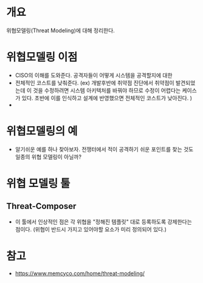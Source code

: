 
# 개요
위협모델링(Threat Modeling)에 대해 정리한다. 



# 위협모델링 이점
- CISO의 이해를 도와준다. 공격자들이 어떻게 시스템을 공격할지에 대한
- 전체적인 코스트를 낮춰준다. (ex) 개발후반에 취약점 진단에서 취약점이 발견되었는데 이 것을 수정하려면 시스템 아키텍처를 바꿔야 하므로 수정이 어렵다는 케이스가 있다. 초반에 이를 인식하고 설계에 반영했으면 전체적인 코스트가 낮아진다. )
- 


# 위협모델링의 예
- 알기쉬운 예를 하나 찾아보자. 전쟁터에서 적이 공격하기 쉬운 포인트를 찾는 것도 일종의 위협 모델링이 아닐까? 


# 위협 모델링 툴
## Threat-Composer
- 이 툴에서 인상적인 점은 각 위협을 "정해진 템플릿" 대로 등록하도록 강제한다는 점이다. (위협이  반드시 가지고 있어야할 요소가 미리 정의되어 있다.)

#


# 참고
- https://www.memcyco.com/home/threat-modeling/